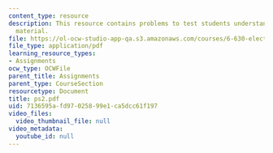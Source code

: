 ```yaml
---
content_type: resource
description: This resource contains problems to test students understanding of course
  material.
file: https://ol-ocw-studio-app-qa.s3.amazonaws.com/courses/6-630-electromagnetics-fall-2006/7136595afd97025899e1ca5dcc61f197_ps2.pdf
file_type: application/pdf
learning_resource_types:
- Assignments
ocw_type: OCWFile
parent_title: Assignments
parent_type: CourseSection
resourcetype: Document
title: ps2.pdf
uid: 7136595a-fd97-0258-99e1-ca5dcc61f197
video_files:
  video_thumbnail_file: null
video_metadata:
  youtube_id: null
---
```

